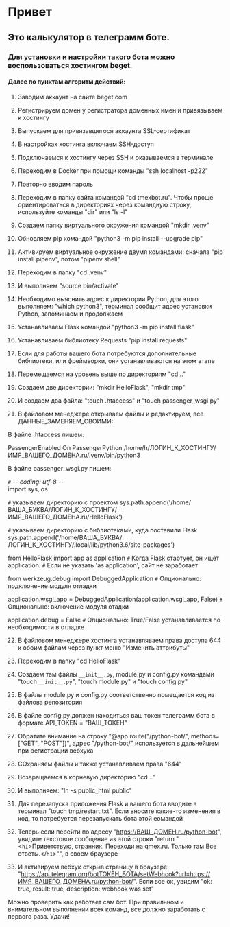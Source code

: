 # Привет

## Это калькулятор в телеграмм боте.

### Для установки и настройки такого бота можно воспользоваться хостингом beget.

#### Далее по пунктам алгоритм действий:


1. Заводим аккаунт на сайте beget.com
2. Регистрируем домен у регистратора доменных имен и привязываем к хостингу
3. Выпускаем для привязавшегося аккаунта SSL-сертификат

4. В настройках хостинга включаем SSH-доступ
5. Подключаемся к хостингу через SSH и оказываемся в терминале
6. Переходим в Docker при помощи команды "ssh localhost -p222"
7. Повторно вводим пароль
8. Переходим в папку сайта командой "cd tmexbot.ru". Чтобы проще ориентироваться в директориях через командную строку, используйте команды "dir" или "ls -l"
9. Создаем папку виртуального окружения командой "mkdir .venv"
10. Обновляем pip командой "python3 -m pip install --upgrade pip"
11. Активируем виртуальное окружение двумя командами: сначала "pip install pipenv", потом "pipenv shell"
12. Переходим в папку "cd .venv"
13. И выполняем "source bin/activate"
14. Необходимо выяснить адрес к директории Python, для этого выполняем: "which python3", терминал сообщит адрес установки Python, запоминаем и продолжаем
15. Устанавливаем Flask командой "python3 -m pip install flask"
16. Устанавливаем библиотеку Requests "pip install requests"
17. Если для работы вашего бота потребуются дополнительные библиотеки, или фреймворки, они устанавливаются на этом этапе
18. Перемещаемся на уровень выше по директориям "cd .."
19. Создаем две директории: "mkdir HelloFlask", "mkdir tmp"
20. И создаем два файла: "touch .htaccess" и "touch passenger_wsgi.py"
21. В файловом менеджере открываем файлы и редактируем, все ДАННЫЕ_ЗАМЕНЯЕМ_СВОИМИ:

В файле .htaccess пишем:

PassengerEnabled On
PassengerPython /home/h/ЛОГИН_К_ХОСТИНГУ/ИМЯ_ВАШЕГО_ДОМЕНА.ru/.venv/bin/python3

В файле passenger_wsgi.py пишем: 

`#` -*- coding: utf-8 -*-                                 
import sys, os

`#` указываем директорию с проектом 
sys.path.append('/home/ВАША_БУКВА/ЛОГИН_К_ХОСТИНГУ/ИМЯ_ВАШЕГО_ДОМЕНА.ru/HelloFlask') 

`#` указываем директорию с библиотеками, куда поставили Flask
sys.path.append('/home/ВАША_БУКВА/ЛОГИН_К_ХОСТИНГУ/.local/lib/python3.6/site-packages') 

from HelloFlask import app as application
`#` Когда Flask стартует, он ищет application. 
`#` Если не указать 'as application', сайт не заработает

from werkzeug.debug import DebuggedApplication
`#` Опционально: подключение модуля отладки 

application.wsgi_app = DebuggedApplication(application.wsgi_app, False)
`#` Опционально: включение модуля отадки

application.debug = False
`#` Опционально: True/False устанавливается по необходимости в отладке 

22. В файловом менеджере хостинга устанавляваем права доступа 644 к обоим файлам через пункт меню "Изменить аттрибуты"

23. Переходим в папку "cd HelloFlask"
24. Создаем там файлы `__init__.py`, module.py и config.py командами "touch `__init__.py`", "touch module.py" и "touch config.py"
25. В файлы module.py и config.py соответственно помещается код из файлова репозитория
26. В файле config.py должен находиться ваш токен телеграмм бота в формате API_TOKEN = "ВАШ_ТОКЕН"
27. Обратите внимание на строку "@app.route("/python-bot/", methods=["GET", "POST"])", адрес "/python-bot/" используется в дальнейшем при регистрации вебхука
28. СОхраняем файлы и также устанавливаем права "644"
29. Возвращаемся в корневую директорию "cd .."
30. И выполняем: "ln -s public_html public"
31. Для перезапуска приложения Flask и вашего бота вводите в терминал "touch tmp/restart.txt". Если вносите какие-то изменения в код, то потребуется перезапускать бота этой еомандой
32. Теперь если перейти по адресу "https://ВАШ_ДОМЕН.ru/python-bot", увидите текстовое сообщение из этой строки "return "<`h1`>Приветствую, странник. Переходи на qmex.ru. Только там Все ответы.</`h1`>"", в своем браузере
33. И активируем вебхук открыв страницу в браузере: "https://api.telegram.org/botТОКЕН_БОТА/setWebhook?url=https://ИМЯ_ВАШЕГО_ДОМЕНА.ru/python-bot/". Если все ок, увидим "ok: true, result: true, description: webhook was set"

Можно проверить как работает сам бот. При правильном и внимательном выполнении всех команд, все должно заработать с первого раза. Удачи!